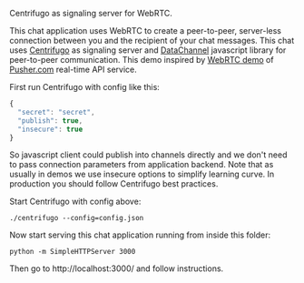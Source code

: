Centrifugo as signaling server for WebRTC.

This chat application uses WebRTC to create a peer-to-peer, server-less connection
between you and the recipient of your chat messages. This chat uses
<a href="https://github.com/centrifugal/centrifugo">Centrifugo</a> as signaling server
and <a href="https://github.com/muaz-khan/WebRTC-Experiment/tree/master/DataChannel">DataChannel</a>
javascript library for peer-to-peer communication. This demo inspired by
<a href="https://pusher.com/tutorials/webrtc_chat">WebRTC demo</a> of <a href="https://pusher.com">Pusher.com</a> real-time API service.

First run Centrifugo with config like this:

```javascript
{
  "secret": "secret",
  "publish": true,
  "insecure": true
}
```

So javascript client could publish into channels directly and we don't need to
pass connection parameters from application backend. Note that as usually in demos
we use insecure options to simplify learning curve. In production you should
follow Centrifugo best practices.

Start Centrifugo with config above:

```
./centrifugo --config=config.json
```

Now start serving this chat application running from inside this folder:

```
python -m SimpleHTTPServer 3000
```

Then go to http://localhost:3000/ and follow instructions.
